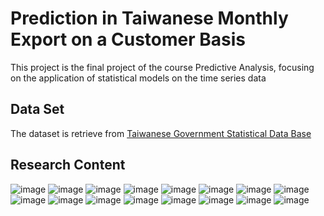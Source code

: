 # Prediction in Taiwanese Monthly Export on a Customer Basis
This project is the final project of the course Predictive Analysis, focusing on the application of statistical models on the time series data 
## Data Set 
The dataset is retrieve from [Taiwanese Government Statistical Data Base](https://www.mof.gov.tw/htmlList/100)
## Research Content 
![image](https://github.com/user-attachments/assets/d355cb28-6491-471c-8e39-72d0b65ce694)
![image](https://github.com/user-attachments/assets/4f9a79b5-06a4-4b67-ac67-ea4cccd968b8)
![image](https://github.com/user-attachments/assets/2e9937b6-65e2-4328-92cb-42247598245d)
![image](https://github.com/user-attachments/assets/e64bb004-523f-4723-a593-d08c22d73740)
![image](https://github.com/user-attachments/assets/25cea59b-185c-45dd-b181-51273039877f)
![image](https://github.com/user-attachments/assets/9f8e7b97-05b3-4881-a0d9-f4471fa19c65)
![image](https://github.com/user-attachments/assets/6e6aeb0b-b67d-4b98-a233-ad95c3c939c0)
![image](https://github.com/user-attachments/assets/0b79286e-0cd8-4a7e-9e53-89dfc5f05560)
![image](https://github.com/user-attachments/assets/0adb8e0f-1f03-457e-83b6-37dd2fe9dda2)
![image](https://github.com/user-attachments/assets/4da84c7c-dbe1-4bad-85b1-5253a8e91405)
![image](https://github.com/user-attachments/assets/a8115189-8a68-42a1-9ed2-c03962b9b11f)
![image](https://github.com/user-attachments/assets/2e064bc5-ab21-4224-820d-396ac44cc99a)
![image](https://github.com/user-attachments/assets/db7d2755-77ce-498c-9217-0fe91b003d14)
![image](https://github.com/user-attachments/assets/83a2fbfd-c1d2-4cbe-a659-6e2f596dac7f)
![image](https://github.com/user-attachments/assets/fed8025e-cc04-4a5e-bd46-4c09a344d02b)
![image](https://github.com/user-attachments/assets/85699075-80c5-4568-8da3-17694bd600a3)
